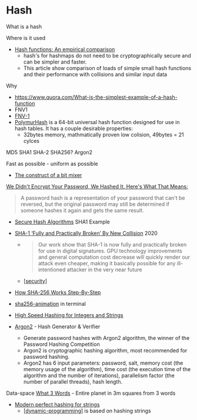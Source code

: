 Hash
====

What is a hash

Where is it used

* [Hash functions: An empirical comparison](https://www.strchr.com/hash_functions)
    * hash's for hashmaps do not need to be cryptographically secure and can be simpler and faster.
    * This article show comparison of loads of simple small hash functions and their performance with collisions and similar input data

Why

* https://www.quora.com/What-is-the-simplest-example-of-a-hash-function
* FNV1
* [FNV-1](https://en.wikipedia.org/wiki/Fowler%E2%80%93Noll%E2%80%93Vo_hash_function)
* [PolymurHash](https://github.com/orlp/polymur-hash) is a 64-bit universal hash function designed for use in hash tables. It has a couple desirable properties:
    * 32bytes memory, mathmatically proven low colision, 49bytes = 21 cylces

MD5
SHA1
SHA-2 SHA256?
Argon2



Fast as possible - uniform as possible
* [The construct of a bit mixer](http://jonkagstrom.com/bit-mixer-construction/)


[We Didn't Encrypt Your Password, We Hashed It. Here's What That Means:](https://www.troyhunt.com/we-didnt-encrypt-your-password-we-hashed-it-heres-what-that-means/)
> A password hash is a representation of your password that can't be reversed, but the original password may still be determined if someone hashes it again and gets the same result.

* [Secure Hash Algorithms](https://brilliant.org/wiki/secure-hashing-algorithms/) SHA1 Example
* [SHA-1 ‘Fully and Practically Broken’ By New Collision](https://duo.com/decipher/sha-1-fully-and-practically-broken-by-new-collision) 2020
    * > Our work show that SHA-1 is now fully and practically broken for use in digital signatures. GPU technology improvements and general computation cost decrease will quickly render our attack even cheaper, making it basically possible for any ill-intentioned attacker in the very near future
    * [[security]]
* [How SHA-256 Works Step-By-Step](https://qvault.io/2020/07/08/how-sha-2-works-step-by-step-sha-256/)
* [sha256-animation](https://github.com/in3rsha/sha256-animation) in terminal

* [High Speed Hashing for Integers and Strings](https://arxiv.org/abs/1504.06804)
* [Argon2](https://argon2.online/) - Hash Generator & Verifier
    * Generate password hashes with Argon2 algorithm, the winner of the Password Hashing Competition
    * Argon2 is cryptographic hashing algorithm, most recommended for password hashing.
    * Argon2 has 6 input parameters: password, salt, memory cost (the memory usage of the algorithm), time cost (the execution time of the algorithm and the number of iterations), parallelism factor (the number of parallel threads), hash length. 


Data-space
[What 3 Words](https://what3words.com/) - Entire planet in 3m squares from 3 words

* [Modern perfect hashing for strings](http://0x80.pl/notesen/2023-04-30-lookup-in-strings.html)
    * [[dynamic-programming]] is based on hashing strings

[//begin]: # "Autogenerated link references for markdown compatibility"
[security]: security.md "Hacking and Security"
[dynamic-programming]: dynamic-programming.md "Dynamic Programming"
[//end]: # "Autogenerated link references"